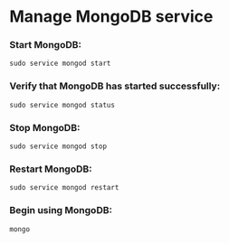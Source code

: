 # Manage MongoDB service

### Start MongoDB:

```
sudo service mongod start
```

### Verify that MongoDB has started successfully:

```
sudo service mongod status
```

### Stop MongoDB:

```
sudo service mongod stop
```

### Restart MongoDB:

```
sudo service mongod restart
```

### Begin using MongoDB:

```
mongo
```
